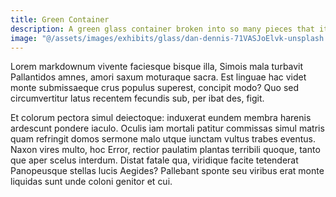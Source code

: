 ```yaml
---
title: Green Container
description: A green glass container broken into so many pieces that its original shape is difficult to guess.
image: "@/assets/images/exhibits/glass/dan-dennis-71VASJoElvk-unsplash.jpg"
---
```


Lorem markdownum vivente faciesque bisque illa, Simois mala turbavit Pallantidos
amnes, amori saxum moturaque sacra. Est linguae hac videt monte submissaeque
crus populus superest, concipit modo? Quo sed circumvertitur latus recentem
fecundis sub, per ibat des, figit.

Et colorum pectora simul deiectoque: induxerat eundem membra harenis ardescunt
pondere iaculo. Oculis iam mortali patitur commissas simul matris quam refringit
domos sermone malo utque iunctam vultus trabes eventus. Naxon vires multo, hoc
Error, rectior paulatim plantas terribili quoque, tanto que aper scelus
interdum. Distat fatale qua, viridique facite tetenderat Panopeusque stellas
lucis Aegides? Pallebant sponte seu viribus erat monte liquidas sunt unde coloni
genitor et cui.
